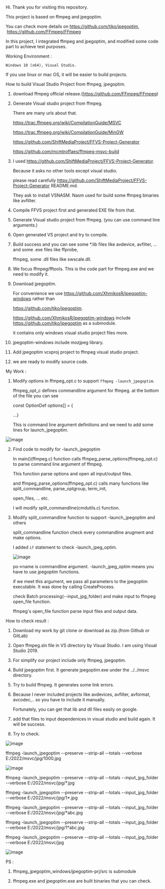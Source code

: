 Hi.
Thank you for visiting this repository.

This project is based on ffmpeg and jpegoptim.

You can check more details on https://github.com/tjko/jpegoptim,  https://github.com/FFmpeg/FFmpeg

In this project, I integrated ffmpeg and jpegoptim, and modified some code part to achieve test purposes.


Working Environment : 
	
	Windows 10 (x64), Visual Studio.

If you use linux or mac OS, it will be easier to build projects.


How to build Visual Studio Project from ffmpeg, jpegoptim.


1. download ffmpeg official release.(https://github.com/FFmpeg/FFmpeg)

2. Generate Visual studio project from ffmpeg.

    There are many urls about that.

	https://trac.ffmpeg.org/wiki/CompilationGuide/MSVC

	https://trac.ffmpeg.org/wiki/CompilationGuide/MinGW

	https://github.com/ShiftMediaProject/FFVS-Project-Generator

	https://github.com/mcmtroffaes/ffmpeg-msvc-build

3. I used https://github.com/ShiftMediaProject/FFVS-Project-Generator.

	Because it asks no other tools except visual studio.
	
	please read carefully https://github.com/ShiftMediaProject/FFVS-Project-Generator README.md.
	
	They ask to install VSNASM. Nasm used for build some ffmpeg binaries like avfilter.
	
4. Compile FFVS project first and generated EXE file from that.

5. Generate Visual studio project from ffmpeg. (you can use command line arguments.)

6. Open generated VS project and try to compile.

7. Build success and you can see some *.lib files like avdevice, avfilter, ... and some .exe files like ffprobe, 
   
   ffmpeg, some .dll files like swscale.dll.

8. We focus ffmpeg/fftools. This is the code part for ffmpeg.exe and we need to modify it.

9. Download jpegoptim.

	For convenience we use https://github.com/XhmikosR/jpegoptim-windows rather than
	
	https://github.com/tjko/jpegoptim.
	
	https://github.com/XhmikosR/jpegoptim-windows include https://github.com/tjko/jpegoptim as a submodule. 
	
	it contains only windows visual studio project files more.
	
10. jpegoptim-windows include mozjpeg library. 

11. Add jpegoptim vcxproj project to ffmpeg visual studio project.

12. we are ready to modify source code.


My Work : 


1. Modify options in ffmpeg_opt.c to support `ffmpeg -launch_jpegoptim`.

   ffmpeg_opt_c defines commandline argument for ffmpeg. at the bottom of the file you can see
   
   const OptionDef options[] = { 
   
   ...}
   
   This is command line argument definitions and we need to add some lines for launch_jpegoptim.
   
![image](https://user-images.githubusercontent.com/112364526/209586144-ae9adc98-c847-4e5d-bfee-58697ac1f81a.png)

2. Find code to modify for -launch_jpegoptim

   In main()(ffmpeg.c) function calls ffmpeg_parse_options(ffmpeg_opt.c) to parse command line argument of ffmpeg.
   
   This function parse options and open all input/output files.
   
   and ffmpeg_parse_options(ffmpeg_opt.c) calls many functions like split_commandline, parse_optgroup, term_init,
   
   open_files, ... etc.
   
   I will modify split_commandline(cmdutils.c) function.
   
3. Modify split_commandline function to support -launch_jpegoptim and others

   split_commandline function check every commandline arugment and make options.
   
   I added `if` statement to check -launch_jpeg_optim.
   
   ![image](https://user-images.githubusercontent.com/112364526/210022950-6dbcff5a-cd74-4a32-a6ca-bed650ef1d26.png)

   po->name is commandline argument. -launch_jpeg_optim means you have to use jpegoptim functions.
   
   if we meet this argument, we pass all parameters to the jpegoptim executable. It was done by calling CreateProcess.
   
   check Batch processing(--input_jpg_folder) and make input to ffmpeg open_file function.
   
   ffmpeg's open_file function parse input files and output data.


How to check result : 


1. Download my work by git clone or download as zip.(from Github or GitLab)

2. Open ffmpeg.sln file in VS directory by Visual Studio. I am using Visual Studio 2019.

3. For simplify our project include only ffmpeg, jpegoptim.

4. Build jpegoptim first. It generate jpegoptim.exe under the ../../msvc directory.

5. Try to build ffmpeg. It generates some link errors.

6. Because I never included projects like avdevices, avfilter, avformat, avcodec,.. so you have to include it manually.

   Fortunately, you can get that lib and dll files easily on google.

7. add that files to input dependenices in visual studio and build again. It will be success.

8. Try to check.

![image](https://user-images.githubusercontent.com/112364526/209586315-8fdcfdba-ae90-4002-ade0-dc8092d2d28a.png)

ffmpeg -launch_jpegoptim --preserve --strip-all --totals --verbose E:/2022/msvc/jpg/1000.jpg

![image](https://user-images.githubusercontent.com/112364526/209586337-867004ba-0d13-4a88-b674-b512bdf3ffb2.png)

ffmpeg -launch_jpegoptim --preserve --strip-all --totals --input_jpg_folder --verbose E:/2022/msvc/jpg/*.jpg

ffmpeg -launch_jpegoptim --preserve --strip-all --totals --input_jpg_folder --verbose E:/2022/msvc/jpg/1*.jpg

ffmpeg -launch_jpegoptim --preserve --strip-all --totals --input_jpg_folder --verbose E:/2022/msvc/jpg/*abc.jpg

ffmpeg -launch_jpegoptim --preserve --strip-all --totals --input_jpg_folder --verbose E:/2022/msvc/jpg/1*abc.jpg

ffmpeg -launch_jpegoptim --preserve --strip-all --totals --input_jpg_folder --verbose E:/2022/msvc/jpg

![image](https://user-images.githubusercontent.com/112364526/209586329-311c5b4f-0302-4646-b1a5-f18d93ded159.png)


PS :


1. ffmpeg_jpegoptim_windows/jpegoptim-prj/src is submodule

2. ffmpeg.exe and jpegoptim.exe are built binaries that you can check.
